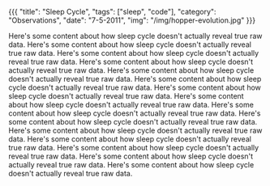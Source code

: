 {{{
  "title": "Sleep Cycle",
  "tags": ["sleep", "code"],
  "category": "Observations",
  "date": "7-5-2011",
  "img": "/img/hopper-evolution.jpg"
}}}

Here's some content about how sleep cycle doesn't actually reveal true raw data. Here's some content about how sleep cycle doesn't actually reveal true raw data. Here's some content about how sleep cycle doesn't actually reveal true raw data. Here's some content about how sleep cycle doesn't actually reveal true <!--more--> raw data. Here's some content about how sleep cycle doesn't actually reveal true raw data. Here's some content about how sleep cycle doesn't actually reveal true raw data. Here's some content about how sleep cycle doesn't actually reveal true raw data. Here's some content about how sleep cycle doesn't actually reveal true raw data. Here's some content about how sleep cycle doesn't actually reveal true raw data. Here's some content about how sleep cycle doesn't actually reveal true raw data. Here's some content about how sleep cycle doesn't actually reveal true raw data. Here's some content about how sleep cycle doesn't actually reveal true raw data. Here's some content about how sleep cycle doesn't actually reveal true raw data. Here's some content about how sleep cycle doesn't actually reveal true raw data. Here's some content about how sleep cycle doesn't actually reveal true raw data. 